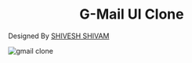 <h1 align="center"> G-Mail UI Clone</h1>
Designed By <a href="https://www.linkedin.com/in/sudoshivesh">SHIVESH SHIVAM</a>

![gmail clone](https://user-images.githubusercontent.com/78317220/199171831-011fbbad-dd19-45f8-8339-052595e54c0e.png)
